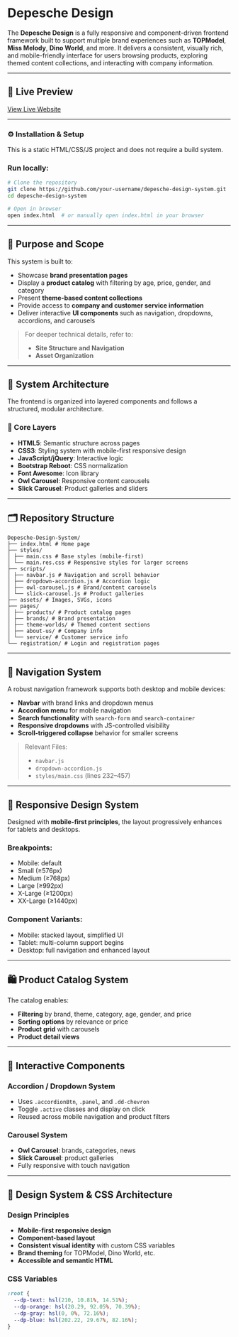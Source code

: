 # Depesche Design

The **Depesche Design** is a fully responsive and component-driven frontend framework built to support multiple brand experiences such as **TOPModel**, **Miss Melody**, **Dino World**, and more. It delivers a consistent, visually rich, and mobile-friendly interface for users browsing products, exploring themed content collections, and interacting with company information.

---

## 🔗 Live Preview

[View Live Website](https://depesche-design.netlify.app)

---



### ⚙️ Installation & Setup

This is a static HTML/CSS/JS project and does not require a build system.

### Run locally:

```bash
# Clone the repository
git clone https://github.com/your-username/depesche-design-system.git
cd depesche-design-system

# Open in browser
open index.html  # or manually open index.html in your browser
````

---

## 🎯 Purpose and Scope

This system is built to:

- Showcase **brand presentation pages**
- Display a **product catalog** with filtering by age, price, gender, and category
- Present **theme-based content collections**
- Provide access to **company and customer service information**
- Deliver interactive **UI components** such as navigation, dropdowns, accordions, and carousels

> For deeper technical details, refer to:
>
> - **Site Structure and Navigation**
> - **Asset Organization**

---

## 🧱 System Architecture

The frontend is organized into layered components and follows a structured, modular architecture.

### 🔹 Core Layers

- **HTML5**: Semantic structure across pages
- **CSS3**: Styling system with mobile-first responsive design
- **JavaScript/jQuery**: Interactive logic
- **Bootstrap Reboot**: CSS normalization
- **Font Awesome**: Icon library
- **Owl Carousel**: Responsive content carousels
- **Slick Carousel**: Product galleries and sliders

---

## 🗂️ Repository Structure

```base
Depesche-Design-System/
├── index.html # Home page
├── styles/
│ ├── main.css # Base styles (mobile-first)
│ └── main.res.css # Responsive styles for larger screens
├── scripts/
│ ├── navbar.js # Navigation and scroll behavior
│ ├── dropdown-accordion.js # Accordion logic
│ ├── owl-carousel.js # Brand/content carousels
│ └── slick-carousel.js # Product galleries
├── assets/ # Images, SVGs, icons
├── pages/
│ ├── products/ # Product catalog pages
│ ├── brands/ # Brand presentation
│ ├── theme-worlds/ # Themed content sections
│ ├── about-us/ # Company info
│ └── service/ # Customer service info
└── registration/ # Login and registration pages
```

---

## 🧭 Navigation System

A robust navigation framework supports both desktop and mobile devices:

- **Navbar** with brand links and dropdown menus
- **Accordion menu** for mobile navigation
- **Search functionality** with `search-form` and `search-container`
- **Responsive dropdowns** with JS-controlled visibility
- **Scroll-triggered collapse** behavior for smaller screens

> Relevant Files:
>
> - `navbar.js`
> - `dropdown-accordion.js`
> - `styles/main.css` (lines 232–457)

---

## 📱 Responsive Design System

Designed with **mobile-first principles**, the layout progressively enhances for tablets and desktops.

### Breakpoints:

- Mobile: default
- Small (≥576px)
- Medium (≥768px)
- Large (≥992px)
- X-Large (≥1200px)
- XX-Large (≥1440px)

### Component Variants:

- Mobile: stacked layout, simplified UI
- Tablet: multi-column support begins
- Desktop: full navigation and enhanced layout

---

## 🛍️ Product Catalog System

The catalog enables:

- **Filtering** by brand, theme, category, age, gender, and price
- **Sorting options** by relevance or price
- **Product grid** with carousels
- **Product detail views**

---

## 🧩 Interactive Components

### Accordion / Dropdown System

- Uses `.accordionBtn`, `.panel`, and `.dd-chevron`
- Toggle `.active` classes and display on click
- Reused across mobile navigation and product filters

### Carousel System

- **Owl Carousel**: brands, categories, news
- **Slick Carousel**: product galleries
- Fully responsive with touch navigation

---

## 🎨 Design System & CSS Architecture

### Design Principles

- **Mobile-first responsive design**
- **Component-based layout**
- **Consistent visual identity** with custom CSS variables
- **Brand theming** for TOPModel, Dino World, etc.
- **Accessible and semantic HTML**

### CSS Variables

````css
:root {
  --dp-text: hsl(210, 10.81%, 14.51%);
  --dp-orange: hsl(20.29, 92.05%, 70.39%);
  --dp-gray: hsl(0, 0%, 72.16%);
  --dp-blue: hsl(202.22, 29.67%, 82.16%);
}
````

